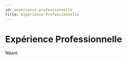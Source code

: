 ```yaml
---
id: experience-professionnelle
title: Expérience Professionnelle
---
```


# Expérience Professionnelle

Néant